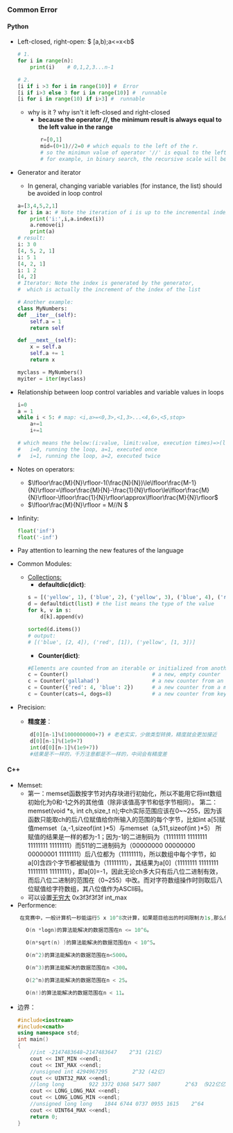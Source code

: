 ### Common Error
#### Python
* Left-closed, right-open: $ [a,b)\;a<=x<b$
    ```python
    # 1.
    for i in range(n):
        print(i)    # 0,1,2,3...n-1

    # 2. 
    [i if i >3 for i in range(10)] #  Error
    [i if i>3 else 3 for i in range(10)] #  runnable
    [i for i in range(10) if i>3] #  runnable
    ```
    * why is it ? why isn't it left-closed and right-closed
        *  __because the operator $//$, the minimum result is always equal to the left value in the range__
        ```python
            r=[0,1]
            mid=(0+1)//2=0 # which equals to the left of the r.
            # so the minimun value of operator '//' is equal to the left value in the range
            # for example, in binary search, the recursive scale will be (l,mid) (mid,r)
        ```
* Generator and iterator
    * In general, changing variable variables (for instance, the list) should be avoided in loop control
    ```python
    a=[3,4,5,2,1]
    for i in a: # Note the iteration of i is up to the incremental index of the list, i.e. 【i=a[idx++], where idx increments one by one】
        print('i:',i,a.index(i))
        a.remove(i)
        print(a)
    # result:
    i: 3 0
    [4, 5, 2, 1]
    i: 5 1
    [4, 2, 1]
    i: 1 2
    [4, 2]
    # Iterator: Note the index is generated by the generator,
    #  which is actually the increment of the index of the list

    # Another example:
    class MyNumbers:
    def __iter__(self):
        self.a = 1
        return self
    
    def __next__(self):
        x = self.a
        self.a += 1
        return x
    
    myclass = MyNumbers()
    myiter = iter(myclass)
    ```
* Relationship between loop control variables and variable values in loops
    ```python
    i=0
    a = 1
    while i < 5: # map: <i,a>=<0,3>,<1,3>...<4,6>,<5,stop>
        a+=1
        i+=1
    
    # which means the below:(i:value, limit:value, execution times)=>(limit:2, times:limit-i_0=2)
    #   i=0, running the loop, a=1, executed once
    #   i=1, running the loop, a=2, executed twice

    ```
* Notes on operators:
    * $\lfloor\frac{M}{N}\rfloor-1(\frac{N}{N})\le\lfloor\frac{M-1}{N}\rfloor=\lfloor\frac{M}{N}-\frac{1}{N}\rfloor\le\lfloor\frac{M}{N}\rfloor-\lfloor\frac{1}{N}\rfloor\approx\lfloor\frac{M}{N}\rfloor$
    * $\lfloor\frac{M}{N}\rfloor = M//N $

* Infinity:
    ```python
    float('inf')
    float('-inf')
    ```


* Pay attention to learning the new features of the language



* Common Modules:
    * <a href='https://docs.python.org/3/library/collections.html'>Collections:</a>
        * __defaultdic(dict)__:
        ```python
        s = [('yellow', 1), ('blue', 2), ('yellow', 3), ('blue', 4), ('red', 1)]
        d = defaultdict(list) # the list means the type of the value
        for k, v in s:
            d[k].append(v)

        sorted(d.items())
        # output: 
        # [('blue', [2, 4]), ('red', [1]), ('yellow', [1, 3])]
        ```
        * __Counter(dict)__:
        ```python
        #Elements are counted from an iterable or initialized from another mapping (or counter):
        c = Counter()                           # a new, empty counter
        c = Counter('gallahad')                 # a new counter from an iterable
        c = Counter({'red': 4, 'blue': 2})      # a new counter from a mapping
        c = Counter(cats=4, dogs=8)             # a new counter from keyword args
        ```

* Precision:
    * **精度差**：
    ```python
        d[0][n-1]%(1000000000+7) # 老老实实，少做类型转换，精度就会更加接近
        d[0][n-1]%(1e9+7)
        int(d[0][n-1]%(1e9+7))
        #结果是不一样的，千万注意都是不一样的，中间会有精度差
    ```

#### __C++__
* Memset:
    * 第一：memset函数按字节对内存块进行初始化，所以不能用它将int数组初始化为0和-1之外的其他值（除非该值高字节和低字节相同）。
第二：memset(void *s, int ch,size_t n);中ch实际范围应该在0~~255，因为该函数只能取ch的后八位赋值给你所输入的范围的每个字节，比如int a[5]赋值memset（a,-1,sizeof(int )*5）与memset（a,511,sizeof(int )*5） 所赋值的结果是一样的都为-1；因为-1的二进制码为（11111111 11111111 11111111 11111111）而511的二进制码为（00000000 00000000 00000001 11111111）后八位都为（11111111)，所以数组中每个字节，如a[0]含四个字节都被赋值为（11111111），其结果为a[0]（11111111 11111111 11111111 11111111），即a[0]=-1，因此无论ch多大只有后八位二进制有效，而后八位二进制的范围在（0~255）中改。而对字符数组操作时则取后八位赋值给字符数组，其八位值作为ASCII码。
    * 可以设置<a href='https://www.cnblogs.com/LLGemini/p/4309660.html'>无穷大</a> 0x3f3f3f3f int_max
* Performence:
```c++
    在竞赛中，一般计算机一秒能运行5 x 10^8次计算，如果题目给出的时间限制カ1s,那么你选择的算法执行的计算次数最多应该在10^8量级才有可能解决这个题目。一般 O(n)的算法能解决的数据范围在n < 10^8。

      O(n *logn)的算法能解决的数据范围在n <= 10^6。

      O(n*sqrt(n) )的算法能解决的数据范围在n < 10^5。

      O(n^2)的算法能解决的数据范围在n<5000。

      O(n^3)的算法能解决的数据范围在n <300。

      O(2^n)的算法能解决的数据范围在n < 25。

      O(n!)的算法能解决的数据范围在n < 11。
```


* 边界：
    ```c++
    #include<iostream>
    #include<cmath>
    using namespace std;
    int main()
    {
        //int -2147483648~2147483647    2^31 (21亿)
        cout << INT_MIN <<endl;
        cout << INT_MAX <<endl;
        //unsigned int 4294967295        2^32 (42亿)
        cout << UINT32_MAX <<endl;
        //long long        922 3372 0368 5477 5807        2^63 （922亿亿）
        cout << LONG_LONG_MAX <<endl;
        cout << LONG_LONG_MIN <<endl;
        //unsigned long long    1844 6744 0737 0955 1615    2^64
        cout << UINT64_MAX <<endl;
        return 0;
    }
    ```